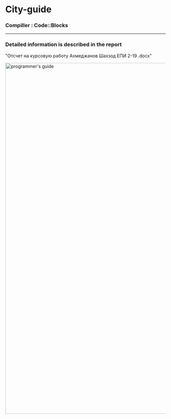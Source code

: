 # City-guide

### Compiller : Code::Blocks
---
### Detailed information is described in the report
"Отсчет на курсовую работу Ахмеджанов Шахзод ЕПИ 2-19 .docx"

<img src="https://user-images.githubusercontent.com/80168982/162351423-fff8002d-b0c8-47a9-ac2c-2773cdf893a4.png" alt="programmer's guide" width="1100">

